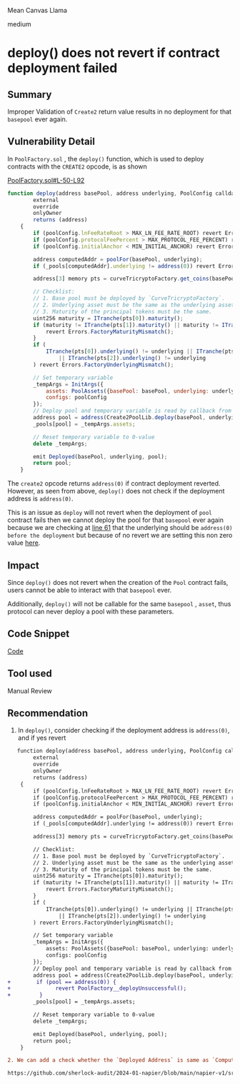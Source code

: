 Mean Canvas Llama

medium

# deploy() does not revert if contract deployment failed

## Summary

Improper Validation of `Create2` return value results in no deployment for that `basepool` ever again.

## Vulnerability Detail

In `PoolFactory.sol` , the `deploy()` function, which is used to deploy contracts with the `CREATE2` opcode, is as shown

[PoolFactory.sol#L-50-L92](https://github.com/sherlock-audit/2024-01-napier/blob/main/v1-pool/src/PoolFactory.sol#L50-L92)

``` javascript
function deploy(address basePool, address underlying, PoolConfig calldata poolConfig)
        external
        override
        onlyOwner
        returns (address)
    {
        if (poolConfig.lnFeeRateRoot > MAX_LN_FEE_RATE_ROOT) revert Errors.LnFeeRateRootTooHigh();
        if (poolConfig.protocolFeePercent > MAX_PROTOCOL_FEE_PERCENT) revert Errors.ProtocolFeePercentTooHigh();
        if (poolConfig.initialAnchor < MIN_INITIAL_ANCHOR) revert Errors.InitialAnchorTooLow();

        address computedAddr = poolFor(basePool, underlying);
        if (_pools[computedAddr].underlying != address(0)) revert Errors.FactoryPoolAlreadyExists();

        address[3] memory pts = curveTricryptoFactory.get_coins(basePool);

        // Checklist:
        // 1. Base pool must be deployed by `CurveTricryptoFactory`.
        // 2. Underlying asset must be the same as the underlying asset of the principal tokens.
        // 3. Maturity of the principal tokens must be the same.
        uint256 maturity = ITranche(pts[0]).maturity();
        if (maturity != ITranche(pts[1]).maturity() || maturity != ITranche(pts[2]).maturity()) {
            revert Errors.FactoryMaturityMismatch();
        }
        if (
            ITranche(pts[0]).underlying() != underlying || ITranche(pts[1]).underlying() != underlying
                || ITranche(pts[2]).underlying() != underlying
        ) revert Errors.FactoryUnderlyingMismatch();

        // Set temporary variable
        _tempArgs = InitArgs({
            assets: PoolAssets({basePool: basePool, underlying: underlying, principalTokens: pts}),
            configs: poolConfig
        });
        // Deploy pool and temporary variable is read by callback from the pool
        address pool = address(Create2PoolLib.deploy(basePool, underlying));
        _pools[pool] = _tempArgs.assets;

        // Reset temporary variable to 0-value
        delete _tempArgs;

        emit Deployed(basePool, underlying, pool);
        return pool;
    }
```   
The `create2` opcode returns `address(0)` if contract deployment reverted. However, as seen from above, `deploy()` does not check if the deployment address is `address(0)`.

This is an issue as `deploy` will not revert when the deployment of `pool` contract fails then we cannot deploy the pool for that `basepool` ever again because we are checking at [line 61](https://github.com/sherlock-audit/2024-01-napier/blob/main/v1-pool/src/PoolFactory.sol#L61) that the underlying should be `address(0) before the deployment` but because of no revert we are setting this non zero value [here](https://github.com/sherlock-audit/2024-01-napier/blob/main/v1-pool/src/PoolFactory.sol#L80).

## Impact
Since `deploy()` does not revert when the creation of the `Pool` contract fails, users cannot be able to interact with that `basepool` ever.

Additionally, `deploy()` will not be callable for the same `basepool` , `asset`, thus protocol can never deploy a pool with these parameters.

## Code Snippet

[Code](https://github.com/sherlock-audit/2024-01-napier/blob/main/v1-pool/src/PoolFactory.sol#L50)

## Tool used

Manual Review

## Recommendation

1. In `deploy()`, consider checking if the deployment address is `address(0)`, and if yes revert

```diff
   function deploy(address basePool, address underlying, PoolConfig calldata poolConfig)
        external
        override
        onlyOwner
        returns (address)
    {
        if (poolConfig.lnFeeRateRoot > MAX_LN_FEE_RATE_ROOT) revert Errors.LnFeeRateRootTooHigh();
        if (poolConfig.protocolFeePercent > MAX_PROTOCOL_FEE_PERCENT) revert Errors.ProtocolFeePercentTooHigh();
        if (poolConfig.initialAnchor < MIN_INITIAL_ANCHOR) revert Errors.InitialAnchorTooLow();

        address computedAddr = poolFor(basePool, underlying);
        if (_pools[computedAddr].underlying != address(0)) revert Errors.FactoryPoolAlreadyExists();

        address[3] memory pts = curveTricryptoFactory.get_coins(basePool);

        // Checklist:
        // 1. Base pool must be deployed by `CurveTricryptoFactory`.
        // 2. Underlying asset must be the same as the underlying asset of the principal tokens.
        // 3. Maturity of the principal tokens must be the same.
        uint256 maturity = ITranche(pts[0]).maturity();
        if (maturity != ITranche(pts[1]).maturity() || maturity != ITranche(pts[2]).maturity()) {
            revert Errors.FactoryMaturityMismatch();
        }
        if (
            ITranche(pts[0]).underlying() != underlying || ITranche(pts[1]).underlying() != underlying
                || ITranche(pts[2]).underlying() != underlying
        ) revert Errors.FactoryUnderlyingMismatch();

        // Set temporary variable
        _tempArgs = InitArgs({
            assets: PoolAssets({basePool: basePool, underlying: underlying, principalTokens: pts}),
            configs: poolConfig
        });
        // Deploy pool and temporary variable is read by callback from the pool
        address pool = address(Create2PoolLib.deploy(basePool, underlying));
+        if (pool == address(0)) {
+              revert PoolFactory__deployUnsuccessful();
+         }     
        _pools[pool] = _tempArgs.assets;

        // Reset temporary variable to 0-value
        delete _tempArgs;

        emit Deployed(basePool, underlying, pool);
        return pool;
    }

2. We can add a check whether the `Deployed Address` is same as `Computed Address` which we have implemented here

https://github.com/sherlock-audit/2024-01-napier/blob/main/napier-v1/src/TrancheFactory.sol#L87